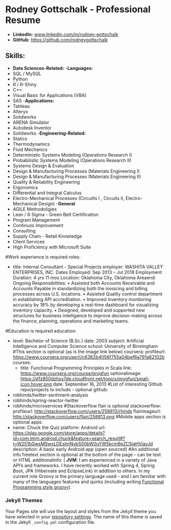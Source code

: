 # Rodney Gottschalk - Professional Resume

 - **LinkedIn:**
   www.linkedin.com/in/rodney-gottschalk
 - **GitHub:**
   https://github.com/rodneygottschalk
 
## Skills:
- **Data Sciences-Related:**
-**Languages:**
 - SQL / MySQL
 - Python
 - R / R-Shiny
 - C++
 - Visual Basic for Applications (VBA)
 - SAS
-**Applications:**
 - Tableau
 - Alteryx
 - Solidworks
 - ARENA Simulator
 - Autodesk Inventor
 - Solidworks
-**Engineering-Related:**
 - Statics
 - Thermodynamics
 - Fluid Mechanics
 - Deterministic Systems Modeling (Operations Research I)
 - Probabilistic Systems Modeling (Operations Research II)
 - Systems Design & Evaluation
 - Design & Manufacturing Processes (Materials Engineering I)
 - Design & Manufacturing Processes (Materials Engineering II)
 - Quality & Reliability Engineering
 - Ergonomics
 - Differential and Integral Calculus
 - Electro-Mechanical Processes (Circuilts I , Circuits II, Electro-Mechanical Design)
-**General**
 - AGILE Methodoligies
 - Lean / 6 Sigma - Green Belt Certification
 - Program Management
 - Continuos Improvement
 - Consulting
 - Supply Chain - Retail Knowledge
 - Client Services
 - High Proficiency with Microsoft Suite
 
#Work experience is required
roles:
 - title: Internal Consultant - Special Projects
   employer: WASHITA VALLEY ENTERPRISES, INC.
   Dates Employed: Sep 2013 – Jul 2018
   Employment Duration: 4 yrs 11 mos
   Location: Oklahoma City, Oklahoma Areaend: Ongoing
   Responsibilities:
   • Assisted both Accounts Receivable and Accounts Payable in standardizing both the invoicing and billing processes across U.S. locations.
   • Assisted Quality control department in establishing API accreditation.
   • Improved inventory monitoring accuracy by 18% by developing a real-time dashboard for visualizing inventory capacity.
   • Designed, developed and supported new structures for business intelligence to improve decision-making across the finance, planning, operations and marketing teams.
   
#Education is required
education:
 - level: Bachelor of Science (B.Sc.)
   date: 2003
   subject: Artificial Intelligence and Computer Science
   school: University of Birmingham
#This section is optional (as is the image link below)
coursera:
   profileurl: https://www.coursera.org/user/i/c6362b4056f755a04bef6a791a62102b
   courses:
    - title: Functional Programming Principles in Scala
      link: https://www.coursera.org/course/progfun
      optionalimage: https://d1z850dzhxs7de.cloudfront.net/topics/progfun/small-icon.hover.png
      date: September 16, 2013
#List of interesting Github repo/projects to include - optional
github:
 - robhinds/twitter-sentiment-analysis
 - robhinds/spring-reactor-twitter
 - robhinds/microservices
#Stackoverflow flair is optional
stackoverflow:
   profileurl: http://stackoverflow.com/users/258813/rhinds
   flairimageurl: http://stackoverflow.com/users/flair/258813.png
#Mobile apps section is optional
apps:
 - name: Chuck the Quiz
   platform: Android
   url: https://play.google.com/store/apps/details?id=com.tmm.android.chuck&feature=search_result#?t=W251bGwsMSwxLDEsImNvbS50bW0uYW5kcm9pZC5jaHVjayJd
   description: A basic early Android app (open sourced)
#An additional info freetext section is optional at the bottom of the page - can be text or HTML
additionalinfo: |
   <strong>JVM</strong>: I am experienced in a variety of Java API’s and frameworks. I have recently worked with Spring 4, Spring Boot, JPA (Hibernate and EclipseLink) in addition to others.  In my current role Groovy is the primary language used - and I am familiar with many of the languages features and quirks (including writing <a target='_blank' href="https://dzone.com/articles/functional-programming-groovy">Functional Programming style groovy</a>).

### Jekyll Themes

Your Pages site will use the layout and styles from the Jekyll theme you have selected in your [repository settings](https://github.com/RodneyGottschalk/RodneyGottschalk.github.io/settings). The name of this theme is saved in the Jekyll `_config.yml` configuration file.

